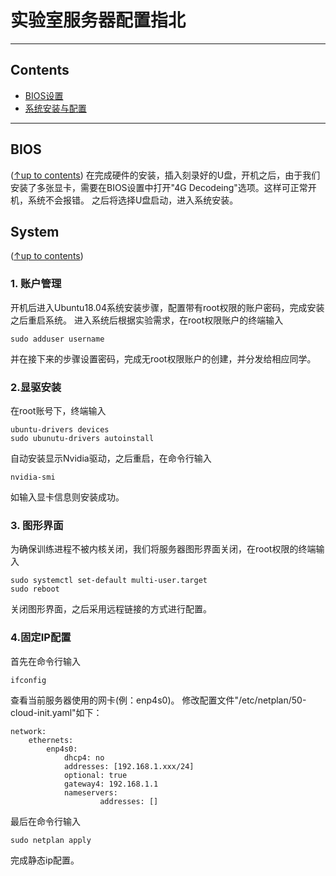 # 实验室服务器配置指北

------

## Contents

- [BIOS设置](#bios)
- [系统安装与配置](#system)

------

## BIOS
([↑up to contents](#contents))
在完成硬件的安装，插入刻录好的U盘，开机之后，由于我们安装了多张显卡，需要在BIOS设置中打开"4G Decodeing"选项。这样可正常开机，系统不会报错。
之后将选择U盘启动，进入系统安装。

## System
([↑up to contents](#contents))
### 1. 账户管理
开机后进入Ubuntu18.04系统安装步骤，配置带有root权限的账户密码，完成安装之后重启系统。
进入系统后根据实验需求，在root权限账户的终端输入
```
sudo adduser username
```
并在接下来的步骤设置密码，完成无root权限账户的创建，并分发给相应同学。
### 2.显驱安装
在root账号下，终端输入
```
ubuntu-drivers devices
sudo ubunutu-drivers autoinstall
```
自动安装显示Nvidia驱动，之后重启，在命令行输入
```
nvidia-smi
```
如输入显卡信息则安装成功。

### 3. 图形界面
为确保训练进程不被内核关闭，我们将服务器图形界面关闭，在root权限的终端输入
```
sudo systemctl set-default multi-user.target
sudo reboot
```
关闭图形界面，之后采用远程链接的方式进行配置。

### 4.固定IP配置
首先在命令行输入
```
ifconfig
```
查看当前服务器使用的网卡(例：enp4s0)。
修改配置文件"/etc/netplan/50-cloud-init.yaml"如下：
```
network:
    ethernets:
        enp4s0:
            dhcp4: no
            addresses: [192.168.1.xxx/24]
            optional: true
            gateway4: 192.168.1.1
            nameservers:
                    addresses: []
```
最后在命令行输入
```
sudo netplan apply 
```
完成静态ip配置。

